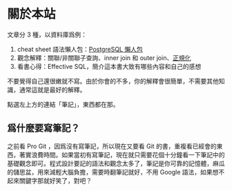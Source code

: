 # 關於本站

文章分 3 種，以資料庫爲例：

1. cheat sheet 語法懶人包：[PostgreSQL 懶人包](postgresql-cheat-sheet)
2. 觀念解釋：關聯/非關聯子查詢、inner join 和 outer join、[正規化](database-normalization)
3. 看書心得：Effective SQL，簡介這本書大致有哪些內容和自己的感想

不要覺得自己還很嫩就不寫。由於你會的不多，你的解釋會很簡單，不需要其他知識，通常這就是最好的解釋。

點選左上方的連結「筆記」，東西都在那。

## 爲什麼要寫筆記？

之前看 Pro Git ，因爲沒有寫筆記，所以現在又要看 Git 的書，重複看已經會的東西，著實浪費時間。如果當初有寫筆記，現在就只需要花個十分鐘看一下筆記中的基礎觀念即可。程式設計要記的語法和觀念太多了，筆記是你可靠的記憶體，麻瓜的儲思盆，用來減輕大腦負擔，需要時翻筆記就好，不用 Google 語法，如果想不起來關鍵字那就好笑了，對吧？
